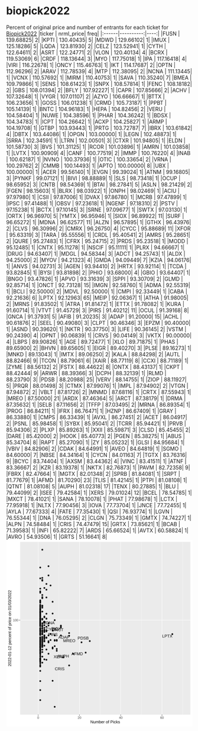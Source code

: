 # biopick2022
Percent of original price and number of entrants for each ticket for [Biopick2022](https://twitter.com/hashtag/Biopick2022)
|ticker | nrml_price| freq|
|:------|----------:|----:|
|FUSN   |  139.68825|    2|
|KPTI   |  130.40435|    5|
|MDWD   |  129.66102|    1|
|IMUX   |  125.18286|    5|
|LQDA   |  123.81930|    2|
|CELZ   |  123.52941|    1|
|CYTH   |  122.64611|    2|
|ASRT   |  122.24771|    2|
|VLON   |  120.40134|    4|
|BCRX   |  119.53069|    6|
|CRDF   |  118.13644|    3|
|MYO    |  117.75018|    1|
|IPA    |  117.16418|    4|
|VIRI   |  116.22678|    1|
|ONCY   |  115.46763|    1|
|IKT    |  114.17687|    2|
|OPTN   |  112.96296|    2|
|ARAV   |  112.78539|    4|
|MTP    |  112.38095|    2|
|NCNA   |  111.13445|    1|
|VCNX   |  110.57692|    1|
|MIRM   |  110.40753|    1|
|SAVA   |  110.35240|    7|
|BMEA   |  109.79866|    1|
|SENS   |  108.61423|    1|
|SNPX   |  108.57814|    1|
|FENC   |  108.18182|    2|
|GBS    |  108.01394|    2|
|BFLY   |  107.92227|    1|
|CAPR   |  107.85666|    2|
|ACHV   |  107.32648|    1|
|VYGR   |  107.01107|    2|
|AZYO   |  106.66667|    1|
|BTTX   |  106.23656|    1|
|GOSS   |  106.01238|    1|
|CRMD   |  105.73187|    1|
|PPBT   |  105.14139|    1|
|BNTC   |  104.96183|    1|
|HEPA   |  104.82456|    2|
|VERU   |  104.58404|    1|
|NUWE   |  104.38596|    1|
|PHAR   |  104.36242|    1|
|BDSX   |  104.34783|    1|
|ICPT   |  104.26642|    1|
|ACXP   |  104.25827|    1|
|ARMP   |  104.19708|    1|
|GTBP   |  103.93443|    1|
|PRTG   |  103.72787|    7|
|IBRX   |  103.61842|    4|
|DBTX   |  103.44086|    1|
|OPGN   |  103.00000|    1|
|LEGN   |  102.48873|    1|
|SRRA   |  102.34591|    1|
|LTRN   |  102.00501|    3|
|CTXR   |  101.94805|    1|
|ELDN   |  101.58730|    3|
|BVS    |  101.31125|    1|
|RCOR   |  101.03896|    1|
|AMRN   |  101.03858|    1|
|LVTX   |  100.90909|    4|
|CANF   |  100.77519|    2|
|IMMP   |  100.76220|    4|
|INAB   |  100.62187|    1|
|NVNO   |  100.37936|    1|
|OTIC   |  100.33654|    2|
|VRNA   |  100.29762|    2|
|CMMB   |  100.14493|    1|
|APTO   |  100.00000|    8|
|UBX    |  100.00000|    1|
|ACER   |   99.56140|    1|
|EVGN   |   99.39024|    1|
|ATNM   |   99.16805|    3|
|PYNKF  |   99.07121|    1|
|BIVI   |   98.88889|    1|
|SLS    |   98.73418|    1|
|OCUP   |   98.65952|    3|
|CNTB   |   98.54369|    1|
|BTAI   |   98.27841|    5|
|ASLN   |   98.21429|    2|
|FGEN   |   98.15603|    1|
|BLRX   |   98.03922|    1|
|ONPH   |   98.02469|    1|
|ACIU   |   97.97980|    1|
|CSII   |   97.87006|    1|
|DVAX   |   97.86780|    1|
|MCRB   |   97.47899|    1|
|IPSC   |   97.41488|    1|
|OBSV   |   97.23618|    1|
|NGENF  |   97.18310|    2|
|PSTV   |   97.15238|    1|
|BCTX   |   97.10145|    3|
|SRNE   |   97.09677|    1|
|SWTX   |   97.03130|    1|
|ORTX   |   96.96970|    5|
|YMTX   |   96.95946|    1|
|SIOX   |   96.89922|   11|
|SURF   |   96.65272|    1|
|MDNA   |   96.62577|   11|
|ALZN   |   96.57895|    1|
|GTHX   |   96.43976|    2|
|CLVS   |   96.30996|    2|
|CMRX   |   96.26750|    4|
|CYCC   |   95.88689|   11|
|XFOR   |   95.63319|    3|
|TARA   |   95.55556|    1|
|CRDL   |   95.40541|    2|
|AMRS   |   95.28651|    2|
|QURE   |   95.27483|    1|
|CFRX   |   95.24715|    2|
|PRDS   |   95.23518|    1|
|MODD   |   95.12485|    1|
|CNTX   |   95.11278|    1|
|NSCIF  |   95.11111|    1|
|PLRX   |   94.66667|    1|
|DRUG   |   94.63407|    1|
|MDGL   |   94.58344|    3|
|ADCT   |   94.25743|    1|
|ALDX   |   94.25000|    2|
|MYOV   |   94.21323|    4|
|GMDA   |   94.09449|    7|
|KZIA   |   94.06176|    1|
|ANVS   |   94.02731|    3|
|AGEN   |   93.94410|    2|
|HRTX   |   93.92114|    1|
|TCDA   |   93.82845|    1|
|BYSI   |   93.81898|    2|
|PHIO   |   93.68000|    4|
|GBIO   |   93.64407|    1|
|BNGO   |   93.47826|    1|
|APVO   |   93.31639|    3|
|SPPI   |   93.30709|    2|
|GLMD   |   92.85714|    1|
|ONCT   |   92.73128|   15|
|IMGN   |   92.58760|    1|
|ADMA   |   92.55319|    1|
|BCLI   |   92.50000|    2|
|MDVL   |   92.50000|    1|
|CMPI   |   92.33449|    1|
|CABA   |   92.21636|    6|
|LPTX   |   92.12963|   65|
|MEIP   |   92.06367|    1|
|ATHA   |   91.98005|    2|
|MRNS   |   91.83502|    1|
|ATRA   |   91.81472|    1|
|ETTX   |   91.78082|    1|
|KURA   |   91.60714|    1|
|VTVT   |   91.45729|    3|
|PIRS   |   91.40212|   11|
|OCUL   |   91.39168|    8|
|GNCA   |   91.37931|    5|
|AFIB   |   91.20235|    3|
|ADAP   |   91.20000|   15|
|ACHL   |   90.61876|    2|
|SEEL   |   90.49080|    3|
|CLPT   |   90.46346|    3|
|EPZM   |   90.40000|    1|
|ASND   |   90.39620|    1|
|NKTR   |   90.37750|    3|
|LIFE   |   90.36145|    2|
|VSTM   |   90.24390|    4|
|OPNT   |   90.06839|    1|
|CRVS   |   90.04149|    3|
|VKTX   |   90.00000|    4|
|LBPS   |   89.90826|    1|
|AGE    |   89.72477|    1|
|XLO    |   89.71875|    1|
|PHAS   |   89.65900|    2|
|BHVN   |   89.65605|    1|
|EIGR   |   89.40270|    3|
|PLSE   |   89.16273|    1|
|MNKD   |   89.13043|    1|
|IMTX   |   89.06250|    2|
|KALA   |   88.84298|    2|
|AUTL   |   88.82466|    9|
|TCON   |   88.79061|    6|
|XAIR   |   88.77119|    8|
|CCXI   |   88.71189|    1|
|ZYME   |   88.56132|    2|
|FSTX   |   88.44622|    8|
|ONTX   |   88.43137|    1|
|CKPT   |   88.42444|    9|
|ARWR   |   88.39366|    3|
|DCPH   |   88.32139|    1|
|RLMD   |   88.23790|    3|
|PDSB   |   88.20988|   25|
|VERV   |   88.14755|    1|
|ZIOP   |   88.11927|    5|
|PRQR   |   88.01498|    3|
|CTMX   |   87.99076|    1|
|IMPL   |   87.94902|    2|
|VTGN   |   87.94872|    2|
|VBLT   |   87.81726|    2|
|MNMD   |   87.68116|    1|
|CRTX   |   87.55943|    1|
|MREO   |   87.50000|   21|
|ARDX   |   87.46364|    5|
|ARCT   |   87.38179|    1|
|DRMA   |   87.35632|    1|
|SELB   |   87.11656|    2|
|TFFP   |   87.03495|    2|
|MRNA   |   86.89354|    1|
|PROG   |   86.84211|    1|
|IFRX   |   86.76471|    1|
|HZNP   |   86.67409|    1|
|GRAY   |   86.33880|    1|
|CMPS   |   86.33439|    1|
|AVXL   |   86.27451|    2|
|ACET   |   86.04917|    2|
|PSNL   |   85.98458|    1|
|SYBX   |   85.95041|    2|
|TCRR   |   85.94421|    1|
|PRVB   |   85.94306|    2|
|PLXP   |   85.89263|    1|
|XXII   |   85.59871|    3|
|CLSD   |   85.45455|    2|
|DARE   |   85.42000|    2|
|HOOK   |   85.40773|    2|
|PGEN   |   85.38275|    1|
|ABUS   |   85.34704|    8|
|RAPT   |   85.27090|    1|
|ZY     |   85.05232|    1|
|GLSI   |   84.95684|    1|
|VBIV   |   84.82906|    2|
|CDAK   |   84.64991|    1|
|AVEO   |   84.64819|    1|
|SGMO   |   84.60000|    7|
|NBSE   |   84.34164|    1|
|CYCN   |   84.01163|    7|
|TGTX   |   83.76316|    9|
|BCYC   |   83.74404|    1|
|AXSM   |   83.44362|    4|
|VINC   |   83.41511|    1|
|ATNF   |   83.36667|    2|
|KZR    |   83.19378|    1|
|NKTX   |   82.76873|    1|
|PAVM   |   82.72358|    9|
|FBRX   |   82.47664|    1|
|MGTX   |   82.01348|    2|
|SPRB   |   81.84081|    1|
|SRPT   |   81.77679|    1|
|AFMD   |   81.70290|   23|
|TLIS   |   81.42145|    1|
|PTPI   |   81.08108|    1|
|QTNT   |   81.08108|    5|
|AUPH   |   81.02318|   17|
|TENX   |   80.27885|    1|
|BLU    |   79.44099|    2|
|ISEE   |   79.42584|    1|
|XERS   |   79.01024|   12|
|BCEL   |   78.54785|    1|
|MXCT   |   78.41021|    1|
|SANA   |   78.10078|    1|
|PHAT   |   77.98678|    1|
|LCTX   |   77.95918|    1|
|NLTX   |   77.90456|    3|
|IOVA   |   77.73704|    1|
|JNCE   |   77.72455|    1|
|AYLA   |   77.67333|    4|
|FATE   |   77.35430|    1|
|QSI    |   76.93774|    1|
|LGVN   |   76.55344|    1|
|DNA    |   76.05295|    2|
|CLGN   |   75.73349|    1|
|GMTX   |   74.74227|    1|
|ALPN   |   74.58484|    1|
|CRIS   |   74.47479|   15|
|GRTX   |   73.85621|    1|
|BCAB   |   71.39583|    1|
|INFI   |   65.82222|    7|
|ARDS   |   65.66524|    1|
|AVTX   |   60.58824|    1|
|AVRO   |   54.93506|    1|
|GRTS   |   51.16641|    8|
![retvspicks](biopicks.png?raw=true)
